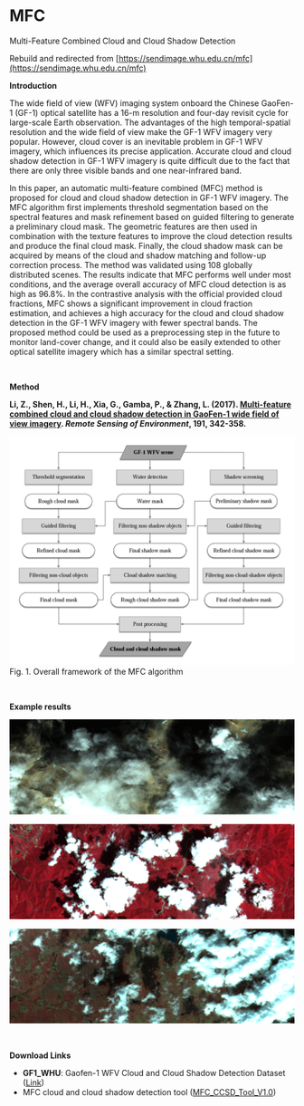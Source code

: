 # MFC
Multi-Feature Combined Cloud and Cloud Shadow Detection

Rebuild and redirected from [https://sendimage.whu.edu.cn/mfc](https://sendimage.whu.edu.cn/mfc)


**Introduction**

The wide field of view (WFV) imaging system onboard the Chinese GaoFen-1 (GF-1) optical satellite has a 16-m resolution and four-day revisit cycle for large-scale Earth observation. The advantages of the high temporal-spatial resolution and the wide field of view make the GF-1 WFV imagery very popular. However, cloud cover is an inevitable problem in GF-1 WFV imagery, which influences its precise application. Accurate cloud and cloud shadow detection in GF-1 WFV imagery is quite difficult due to the fact that there are only three visible bands and one near-infrared band.

In this paper, an automatic multi-feature combined (MFC) method is proposed for cloud and cloud shadow detection in GF-1 WFV imagery. The MFC algorithm first implements threshold segmentation based on the spectral features and mask refinement based on guided filtering to generate a preliminary cloud mask. The geometric features are then used in combination with the texture features to improve the cloud detection results and produce the final cloud mask. Finally, the cloud shadow mask can be acquired by means of the cloud and shadow matching and follow-up correction process. The method was validated using 108 globally distributed scenes. The results indicate that MFC performs well under most conditions, and the average overall accuracy of MFC cloud detection is as high as 96.8%. In the contrastive analysis with the official provided cloud fractions, MFC shows a significant improvement in cloud fraction estimation, and achieves a high accuracy for the cloud and cloud shadow detection in the GF-1 WFV imagery with fewer spectral bands. The proposed method could be used as a preprocessing step in the future to monitor land-cover change, and it could also be easily extended to other optical satellite imagery which has a similar spectral setting.

<br>

**Method**

**Li, Z., Shen, H., Li, H., Xia, G., Gamba, P., & Zhang, L. (2017). [Multi-feature combined cloud and cloud shadow detection in GaoFen-1 wide field of view imagery](https://zhiweili.net/assets/pdf/2017.3_RSE_Multi-feature%20combined%20cloud%20and%20cloud%20shadow%20detection%20in%20GaoFen-1%20wide%20field%20of%20view%20imagery.pdf). *Remote Sensing of Environment*, 191, 342-358.**

![img](https://raw.githubusercontent.com/dr-lizhiwei/MFC/main/Flowchart.jpg)Fig. 1. Overall framework of the MFC algorithm

<br>

**Example results**

![img](https://raw.githubusercontent.com/dr-lizhiwei/MFC/main/barren.gif)

![img](https://raw.githubusercontent.com/dr-lizhiwei/MFC/main/forest.gif)

![img](https://raw.githubusercontent.com/dr-lizhiwei/MFC/main/urban.gif)

<br>

**Download Links**

- **GF1_WHU**: Gaofen-1 WFV Cloud and Cloud Shadow Detection Dataset ([Link](https://github.com/dr-lizhiwei/GF1_WHU))
- MFC cloud and cloud shadow detection tool ([MFC_CCSD_Tool_V1.0](https://github.com/dr-lizhiwei/MFC/raw/main/MFC_CCSD_Tool_V1.0.zip))
